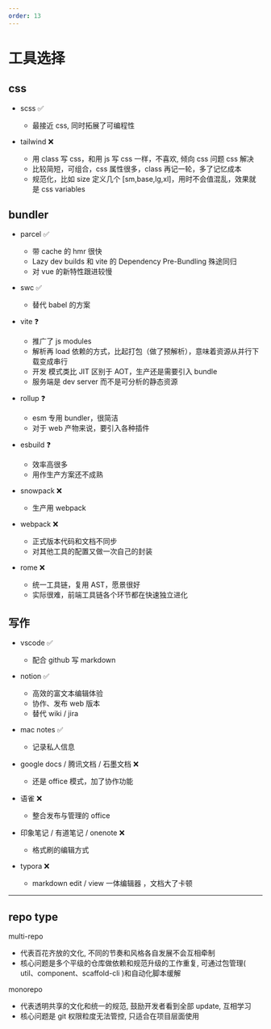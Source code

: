 ```yaml
---
order: 13
---
```


# 工具选择

## css

- scss ✅

  - 最接近 css, 同时拓展了可编程性

- tailwind ❌
  - 用 class 写 css，和用 js 写 css 一样，不喜欢, 倾向 css 问题 css 解决
  - 比较简短，可组合，css 属性很多，class 再记一轮，多了记忆成本
  - 规范化，比如 size 定义几个 [sm,base,lg,xl]，用时不会值混乱，效果就是 css variables

## bundler

- parcel ✅

  - 带 cache 的 hmr 很快
  - Lazy dev builds 和 vite 的 Dependency Pre-Bundling 殊途同归
  - 对 vue 的新特性跟进较慢

- swc ✅

  - 替代 babel 的方案

- vite ❓

  - 推广了 js modules
  - 解析再 load 依赖的方式，比起打包（做了预解析），意味着资源从并行下载变成串行
  - 开发 模式类比 JIT 区别于 AOT，生产还是需要引入 bundle
  - 服务端是 dev server 而不是可分析的静态资源

- rollup ❓

  - esm 专用 bundler，很简洁
  - 对于 web 产物来说，要引入各种插件

- esbuild ❓

  - 效率高很多
  - 用作生产方案还不成熟

- snowpack ❌

  - 生产用 webpack

- webpack ❌

  - 正式版本代码和文档不同步
  - 对其他工具的配置又做一次自己的封装

- rome ❌
  - 统一工具链，复用 AST，愿景很好
  - 实际很难，前端工具链各个环节都在快速独立进化

## 写作

- vscode ✅

  - 配合 github 写 markdown

- notion ✅

  - 高效的富文本编辑体验
  - 协作、发布 web 版本
  - 替代 wiki / jira

- mac notes ✅

  - 记录私人信息

- google docs / 腾讯文档 / 石墨文档 ❌

  - 还是 office 模式，加了协作功能

- 语雀 ❌

  - 整合发布与管理的 office

- 印象笔记 / 有道笔记 / onenote ❌

  - 格式刷的编辑方式

- typora ❌
  - markdown edit / view 一体编辑器 ，文档大了卡顿

---

## repo type

multi-repo

- 代表百花齐放的文化, 不同的节奏和风格各自发展不会互相牵制
- 核心问题是多个平级的仓库做依赖和规范升级的工作重复, 可通过包管理( util、component、scaffold-cli )和自动化脚本缓解

monorepo

- 代表透明共享的文化和统一的规范, 鼓励开发者看到全部 update, 互相学习
- 核心问题是 git 权限粒度无法管控, 只适合在项目层面使用
